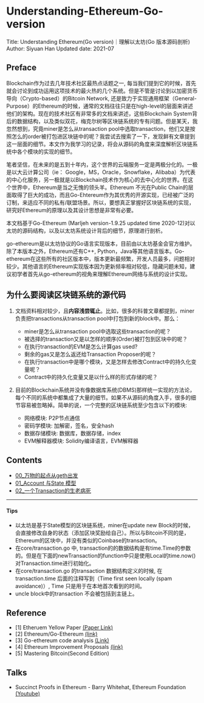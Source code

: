 # Understanding-Ethereum-Go-version
Title: Understanding Ethereum(Go version)｜理解以太坊(Go 版本源码剖析)
Author: Siyuan Han 
Updated date: 2021-07

## Preface 

Blockchain作为过去几年技术社区最热点话题之一, 每当我们提到它的时候，首先就会讨论到成功运用这项技术的最火热的几个系统。但是不管是讨论到以加密货币导向（Crypto-based）的Bitcoin Network, 还是致力于实现通用框架（General-Purpose）的Ethereum的时候，通常的文档往往只是在high-level的层面来讲述他们的架构。现在的技术社区有非常多的文档来讲述，这些Blockchain System背后的数据结构，以及类似双花，梅克尔树等区块链系统的专有问题。但是某天，我忽然想到，究竟miner是怎么从transaction pool中选取transaction，他们又是按照怎么的order被打包进区块链中的呢？我尝试去搜索了一下，发现鲜有文章提到这一层面的细节。本文作为我学习的记录，将会从源码的角度来深度解析区块链系统中各个模块的实现的细节。

笔者坚信，在未来的是五到十年内，这个世界的云端服务一定是两极分化的。一极是以大云计算公司（ie： Google，MS，Oracle，Snowflake，Alibaba）为代表的中心化服务，另一极就是以Blockchain技术作为核心的去中心化的世界。在这个世界中，Ethereum是当之无愧的领头羊。Ethereum 不光在Public Chain的层面取得了巨大的成功，而且Go-Ehtereum作为其优秀的开源实现，已经被广泛的订制，来适应不同的私有/联盟场景。所以，要想真正掌握好区块链系统的实现，研究好Ethereum的原理以及其设计思想是非常有必要。

本文档基于Go-Ethereum (Marljeh version-1.9.25 updated time 2020-12)对以太坊的源码结构，以及以太坊系统设计背后的细节，原理进行剖析。

go-ethereum是以太坊协议的Go语言实现版本，目前由以太坊基金会官方维护。除了本版本之外，Ethereum还有C++, Python，Java等其他语言版本。Go-ethereum在这些所有的社区版本中，版本更新最频繁，开发人员最多，问题相对较少。其他语言的Ethereum实现版本因为更新频率相对较低，隐藏问题未知，建议初学者首先从go-ethereum的视角来理解Ethereum网络与系统的设计实现。

## 为什么要阅读区块链系统的源代码

1. 文档资料相对较少，且**内容浅尝辄止**。比如，很多的科普文章都提到，miner负责把transactions从transaction pool中打包到新的block中。那么：
    - miner是怎么从transaction pool中选取这些transaction的呢？
    - 被选择的transaction又是以怎样的顺序(Order)被打包到区块中的呢？
    - 在执行transaction的EVM是怎么计算gas used?
    - 剩余的gas又是怎么返还给Transaction Proposer的呢？
    - 在执行transaction中是哪个模块，又是怎样去修改Contract中的持久化变量呢？
    - Contract中的持久化变量又是以什么样的形式存储的呢？

2. 目前的Blockchain系统并没有像数据库系统(DBMS)那样统一实现的方法论，每个不同的系统中都集成了大量的细节。如果不从源码的角度入手，很多的细节容易被忽略掉。简单的说，一个完整的区块链系统至少包含以下的模块: 
    - 网络模块: P2P节点通信
    - 密码学模块: 加解密，签名，安全hash
    - 数据存储模块: 数据库，数据存储，index
    - EVM解释器模块: Solidity编译语言，EVM解释器

## Contents
- [00_万物的起点从geth出发](00_geth.md) 
- [01_Account 与State 模型](01_account.md) 
- [02_一个Transaction的生老病死](02_transaction.md) 

-----------------------------------------------------------

#### Tips

- 以太坊是基于State模型的区块链系统，miner在update new Block的时候，会直接修改自身的状态（添加区块奖励给自己）。所以与Bitcoin不同的是，Ethereum的区块中，并没有类似的Coinbase的transaction。
- 在core/transaction.go 中, transaction的的数据结构是有time.Time的参数的。但是在下面的newTransaction的function中只是使用Local的time.now()对Transaction.time进行初始化。
- 在core/transaction.go 的transaction 数据结构定义的时候, 在transaction.time 后面的注释写到（Time first seen locally (spam avoidance)）, Time 只是用于在本地首次看到的时间。
- uncle block中的transaction 不会被包括到主链上。

## Reference 

- [1] Etheruem Yellow Paper [(Paper Link)](https://ethereum.github.io/yellowpaper/paper.pdf)
- [2] Ethereum/Go-Ethereum [(link)](https://github.com/ethereum/go-ethereum)
- [3] Go-ethereum code analysis [(Link)](https://github.com/ZtesoftCS/go-ethereum-code-analysis) 
- [4] Ethereum Improvement Proposals [(link)](https://github.com/ethereum/EIPs)
- [5] Mastering Bitcoin(Second Edition)


## Talks
- Succinct Proofs in Ethereum - Barry Whitehat, Ethereum Foundation [(Youtube)](https://www.youtube.com/watch?v=TtsDNneTDDY)

